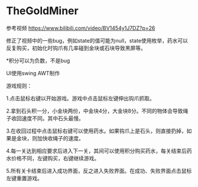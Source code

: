 # TheGoldMiner
参考视频 https://www.bilibili.com/video/BV1454y1J7DZ?p=26

修正了视频中的一些bug，例如state的值可能为null，state使用枚举，药水可以反复购买，初始化时钩爪有几率碰到金块或石块导致黑屏等。

*积分可以为负数，不是bug

UI使用swing AWT制作

游戏规则：

1.点击鼠标右键以开始游戏。游戏中点击鼠标左键伸出钩爪抓取。

2.拿到石头积一分，小金块两份，中金块4分，大金块8分。不同的物体会导致绳子收回速度不同。其中石头最慢。

3.在收回过程中点击鼠标右键可以使用药水。如果钩爪上是石头，则直接扔掉，如果是金块，则加快收绳子的速度。

4.每一关达到相应要求后进入下一关，其间可以使用积分购买药水，每关结束后药水价格不同，左键购买，右键继续游戏。

5.所有关卡结束后进入成功界面，反之进入失败界面。在成功、失败界面点击鼠标左键重置游戏。
